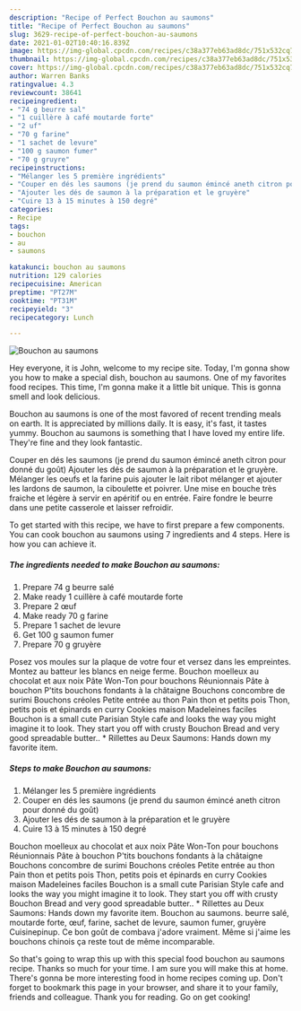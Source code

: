 ```yaml
---
description: "Recipe of Perfect Bouchon au saumons"
title: "Recipe of Perfect Bouchon au saumons"
slug: 3629-recipe-of-perfect-bouchon-au-saumons
date: 2021-01-02T10:40:16.839Z
image: https://img-global.cpcdn.com/recipes/c38a377eb63ad8dc/751x532cq70/bouchon-au-saumons-photo-principale-de-la-recette.jpg
thumbnail: https://img-global.cpcdn.com/recipes/c38a377eb63ad8dc/751x532cq70/bouchon-au-saumons-photo-principale-de-la-recette.jpg
cover: https://img-global.cpcdn.com/recipes/c38a377eb63ad8dc/751x532cq70/bouchon-au-saumons-photo-principale-de-la-recette.jpg
author: Warren Banks
ratingvalue: 4.3
reviewcount: 38641
recipeingredient:
- "74 g beurre sal"
- "1 cuillère à café moutarde forte"
- "2 uf"
- "70 g farine"
- "1 sachet de levure"
- "100 g saumon fumer"
- "70 g gruyre"
recipeinstructions:
- "Mélanger les 5 première ingrédients"
- "Couper en dés les saumons (je prend du saumon émincé aneth citron pour donné du goût)"
- "Ajouter les dés de saumon à la préparation et le gruyère"
- "Cuire 13 à 15 minutes à 150 degré"
categories:
- Recipe
tags:
- bouchon
- au
- saumons

katakunci: bouchon au saumons 
nutrition: 129 calories
recipecuisine: American
preptime: "PT27M"
cooktime: "PT31M"
recipeyield: "3"
recipecategory: Lunch

---
```



![Bouchon au saumons](https://img-global.cpcdn.com/recipes/c38a377eb63ad8dc/751x532cq70/bouchon-au-saumons-photo-principale-de-la-recette.jpg)

Hey everyone, it is John, welcome to my recipe site. Today, I'm gonna show you how to make a special dish, bouchon au saumons. One of my favorites food recipes. This time, I'm gonna make it a little bit unique. This is gonna smell and look delicious.

Bouchon au saumons is one of the most favored of recent trending meals on earth. It is appreciated by millions daily. It is easy, it's fast, it tastes yummy. Bouchon au saumons is something that I have loved my entire life. They're fine and they look fantastic.

Couper en dés les saumons (je prend du saumon émincé aneth citron pour donné du goût) Ajouter les dés de saumon à la préparation et le gruyère. Mélanger les oeufs et la farine puis ajouter le lait ribot mélanger et ajouter les lardons de saumon, la ciboulette et poivrer. Une mise en bouche très fraiche et légère à servir en apéritif ou en entrée. Faire fondre le beurre dans une petite casserole et laisser refroidir.


To get started with this recipe, we have to first prepare a few components. You can cook bouchon au saumons using 7 ingredients and 4 steps. Here is how you can achieve it.

<!--inarticleads1-->

##### The ingredients needed to make Bouchon au saumons:

1. Prepare 74 g beurre salé
1. Make ready 1 cuillère à café moutarde forte
1. Prepare 2 œuf
1. Make ready 70 g farine
1. Prepare 1 sachet de levure
1. Get 100 g saumon fumer
1. Prepare 70 g gruyère


Posez vos moules sur la plaque de votre four et versez dans les empreintes. Montez au batteur les blancs en neige ferme. Bouchon moelleux au chocolat et aux noix Pâte Won-Ton pour bouchons Réunionnais Pâte à bouchon P&#39;tits bouchons fondants à la châtaigne Bouchons concombre de surimi Bouchons créoles Petite entrée au thon Pain thon et petits pois Thon, petits pois et épinards en curry Cookies maison Madeleines faciles Bouchon is a small cute Parisian Style cafe and looks the way you might imagine it to look. They start you off with crusty Bouchon Bread and very good spreadable butter.. * Rillettes au Deux Saumons: Hands down my favorite item. 

<!--inarticleads2-->

##### Steps to make Bouchon au saumons:

1. Mélanger les 5 première ingrédients
1. Couper en dés les saumons (je prend du saumon émincé aneth citron pour donné du goût)
1. Ajouter les dés de saumon à la préparation et le gruyère
1. Cuire 13 à 15 minutes à 150 degré


Bouchon moelleux au chocolat et aux noix Pâte Won-Ton pour bouchons Réunionnais Pâte à bouchon P&#39;tits bouchons fondants à la châtaigne Bouchons concombre de surimi Bouchons créoles Petite entrée au thon Pain thon et petits pois Thon, petits pois et épinards en curry Cookies maison Madeleines faciles Bouchon is a small cute Parisian Style cafe and looks the way you might imagine it to look. They start you off with crusty Bouchon Bread and very good spreadable butter.. * Rillettes au Deux Saumons: Hands down my favorite item. Bouchon au saumons. beurre salé, moutarde forte, œuf, farine, sachet de levure, saumon fumer, gruyère Cuisinepinup. Ce bon goût de combava j&#39;adore vraiment. Même si j&#39;aime les bouchons chinois ça reste tout de même incomparable. 

So that's going to wrap this up with this special food bouchon au saumons recipe. Thanks so much for your time. I am sure you will make this at home. There's gonna be more interesting food in home recipes coming up. Don't forget to bookmark this page in your browser, and share it to your family, friends and colleague. Thank you for reading. Go on get cooking!
